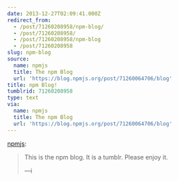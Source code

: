 ```yaml
---
date: 2013-12-27T02:09:41.000Z
redirect_from:
  - /post/71260208958/npm-blog/
  - /post/71260208958/
  - /post/71260208958/npm-blog
  - /post/71260208958
slug: npm-blog
source:
  name: npmjs
  title: The npm Blog
  url: 'https://blog.npmjs.org/post/71260064706/blog'
title: npm Blog!
tumblrid: 71260208958
type: text
via:
  name: npmjs
  title: The npm Blog
  url: 'https://blog.npmjs.org/post/71260064706/blog'
---
```

<p><a href="http://npmjs.tumblr.com/post/71260064706/blog" class="tumblr_blog">npmjs</a>:</p>

<blockquote><p>This is the npm blog.  It is a tumblr.  Please enjoy it.</p>

<p>—i</p></blockquote>
